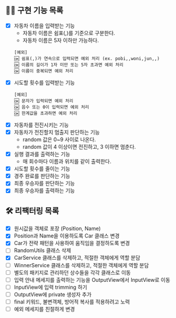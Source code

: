 ## 👩‍💻 구현 기능 목록
- [x] 자동차 이름을 입력받는 기능
  - 자동차 이름은 쉼표(,)를 기준으로 구분한다.
  - 자동차 이름은 5자 이하만 가능하다.
  ```
  [예외]
  🆗 쉼표(,)가 연속으로 입력되면 예외 처리 (ex. pobi,,woni,jun,,)
  🆗 이름의 길이가 1자 미만 또는 5자 초과면 예외 처리
  🆗 이름이 중복되면 예외 처리
  ```
- [x] 시도할 횟수를 입력받는 기능
  ```
  [예외]
  🆗 문자가 입력되면 예외 처리
  🆗 음수 또는 0이 입력되면 예외 처리
  🆗 한계값을 초과하면 예외 처리
  ```
- [x] 자동차를 전진시키는 기능
- [x] 자동차가 전진할지 멈출지 판단하는 기능
  - random 값은 0~9 사이로 나온다.
  - random 값이 4 이상이면 전진하고, 3 이하면 멈춘다.
- [x] 실행 결과를 출력하는 기능
  - 매 회수마다 이름과 위치를 같이 출력한다.
- [x] 시도할 횟수를 줄이는 기능
- [x] 경주 완료를 판단하는 기능
- [x] 최종 우승자를 판단하는 기능
- [x] 최종 우승자를 출력하는 기능

## 🛠 리팩터링 목록
- [x] 원시값을 객체로 포장 (Position, Name)
- [x] Position과 Name을 이용하도록 Car 클래스 변경
- [x] Car가 전략 패턴을 사용하여 움직임을 결정하도록 변경
- [ ] RandomUtils 클래스 삭제
- [x] CarService 클래스를 삭제하고, 적절한 객체에게 역할 분담
- [ ] WinnerService 클래스를 삭제하고, 적절한 객체에게 역할 분담
- [ ] 별도의 패키지로 관리하던 상수들을 각각 클래스로 이동
- [ ] 입력 안내 메세지를 출력하는 기능을 OutputView에서 InputView로 이동
- [ ] InputView에 입력 trimming 하기
- [ ] OutputView에 private 생성자 추가
- [ ] final 키워드, 불변객체, 방어적 복사를 적용하려고 노력
- [ ] 예외 메세지를 친절하게 변경
